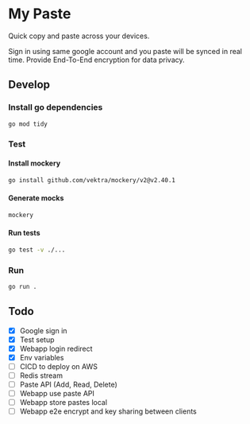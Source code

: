 # My Paste

Quick copy and paste across your devices.

Sign in using same google account and you paste will be synced in real time.
Provide End-To-End encryption for data privacy.

## Develop
### Install go dependencies
```bash
go mod tidy
```

### Test
#### Install mockery
```bash
go install github.com/vektra/mockery/v2@v2.40.1
```

#### Generate mocks
```bash
mockery
```

#### Run tests
```bash
go test -v ./...
```

### Run
```bash
go run .
```

## Todo
- [x] Google sign in
- [x] Test setup
- [x] Webapp login redirect
- [x] Env variables
- [ ] CICD to deploy on AWS
- [ ] Redis stream
- [ ] Paste API (Add, Read, Delete)
- [ ] Webapp use paste API
- [ ] Webapp store pastes local
- [ ] Webapp e2e encrypt and key sharing between clients

